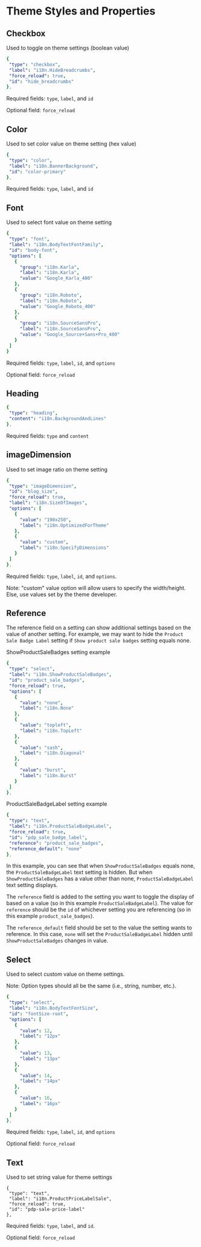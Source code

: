 # Theme Styles and Properties
 

## Checkbox

Used to toggle on theme settings (boolean value)

```yml
{
 "type": "checkbox",
 "label": "i18n.HideBreadcrumbs",
 "force_reload": true,
 "id": "hide_breadcrumbs"
},
```
Required fields: `type`, `label`, and `id`

Optional field: `force_reload`

## Color

Used to set color value on theme setting (hex value)

```yml
{
 "type": "color",
 "label": "i18n.BannerBackground",
 "id": "color-primary"
},
```
Required fields: `type`, `label`, and  `id`

## Font

Used to select font value on theme setting

```yml
{
 "type": "font",
 "label": "i18n.BodyTextFontFamily",
 "id": "body-font",
 "options": [
   {
     "group": "i18n.Karla",
     "label": "i18n.Karla",
     "value": "Google_Karla_400"
   },
   {
     "group": "i18n.Roboto",
     "label": "i18n.Roboto",
     "value": "Google_Roboto_400"
   },
   {
     "group": "i18n.SourceSansPro",
     "label": "i18n.SourceSansPro",
     "value": "Google_Source+Sans+Pro_400"
   }
 ]
}
```
Required fields: `type`, `label`, `id`, and `options`

Optional field: `force_reload`

## Heading

```yml
{
 "type": "heading",
 "content": "i18n.BackgroundAndLines"
},
```
Required fields: `type` and  `content`

## imageDimension

Used to set image ratio on theme setting

```yml
{
 "type": "imageDimension",
 "id": "blog_size",
 "force_reload": true,
 "label": "i18n.SizeOfImages",
 "options": [
   {
     "value": "190x250",
     "label": "i18n.OptimizedForTheme"
   },
   {
     "value": "custom",
     "label": "i18n.SpecifyDimensions"
   }
 ]
},
```
Required fields: `type`, `label`, `id`, and `options`.

Note: "custom" value option will allow users to specify the width/height. Else, use values set by the theme developer.

## Reference

The reference field on a setting can show additional settings based on the value of another setting. For example, we may want to hide the `Product Sale Badge Label` setting if `Show product sale badges` setting equals none.

ShowProductSaleBadges setting example

```yml
{
 "type": "select",
 "label": "i18n.ShowProductSaleBadges",
 "id": "product_sale_badges",
 "force_reload": true,
 "options": [
   {
     "value": "none",
     "label": "i18n.None"
   },
   {
     "value": "topleft",
     "label": "i18n.TopLeft"
   },
   {
     "value": "sash",
     "label": "i18n.Diagonal"
   },
   {
     "value": "burst",
     "label": "i18n.Burst"
   }
 ]
},
```

ProductSaleBadgeLabel setting example

```yml
{
 "type": "text",
 "label": "i18n.ProductSaleBadgeLabel",
 "force_reload": true,
 "id": "pdp_sale_badge_label",
 "reference": "product_sale_badges",
 "reference_default": "none"
},
```

In this example, you can see that when `ShowProductSaleBadges` equals none, the `ProductSaleBadgeLabel` text setting is hidden. But when `ShowProductSaleBadges` has a value other than none, `ProductSaleBadgeLabel` text setting displays.

The `reference` field is added to the setting you want to toggle the display of based on a value (so in this example `ProductSaleBadgeLabel`). The value for `reference` should be the `id` of whichever setting you are referencing (so in this example `product_sale_badges`).

The `reference_default` field should be set to the value the setting wants to reference. In this case, `none` will set the `ProductSaleBadgeLabel` hidden until `ShowProductSaleBadges` changes in value.

## Select

Used to select custom value on theme settings. 

Note: Option types should all be the same (i.e., string, number, etc.).

```yml
{
 "type": "select",
 "label": "i18n.BodyTextFontSize",
 "id": "fontSize-root",
 "options": [
   {
     "value": 12,
     "label": "12px"
   },
   {
     "value": 13,
     "label": "13px"
   },
   {
     "value": 14,
     "label": "14px"
   },
   {
     "value": 16,
     "label": "16px"
   }
 ]
},
```
Required fields: `type`, `label`, `id`, and `options`

Optional field: `force_reload`

## Text

Used to set string value for theme settings

```
{
 "type": "text",
 "label": "i18n.ProductPriceLabelSale",
 "force_reload": true,
 "id": "pdp-sale-price-label"
},
```
Required fields: `type`, `label`, and `id`.

Optional field: `force_reload`
